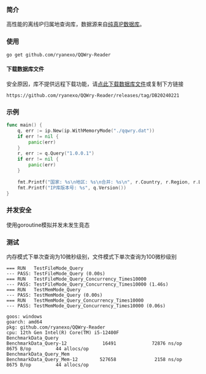 ### 简介
高性能的离线IP归属地查询库，数据源来自[纯真IP数据库](https://www.cz88.net/)。

### 使用
```
go get github.com/ryanexo/QQWry-Reader
```

#### 下载数据库文件
安全原因，库不提供远程下载功能，请[点此下载数据库文件](https://github.com/ryanexo/QQWry-Reader/releases/tag/DB20240221)或复制下方链接
```text
https://github.com/ryanexo/QQWry-Reader/releases/tag/DB20240221
```

### 示例
```go
func main() {
    q, err := ip.New(ip.WithMemoryMode("./qqwry.dat"))
    if err != nil {
        panic(err)
    }
    r, err := q.Query("1.0.0.1")
    if err != nil {
        panic(err)
    }
    
    fmt.Printf("国家: %s\n地区: %s\n合并: %s\n", r.Country, r.Region, r.Location)
    fmt.Printf("IP库版本号: %s", q.Version())
}
```

### 并发安全
使用goroutine模拟并发未发生竟态

### 测试

内存模式下单次查询为10微秒级别，文件模式下单次查询为100微秒级别

```text
=== RUN   TestFileMode_Query
--- PASS: TestFileMode_Query (0.00s)
=== RUN   TestFileMode_Query_Concurrency_Times10000
--- PASS: TestFileMode_Query_Concurrency_Times10000 (1.46s)
=== RUN   TestMemMode_Query
--- PASS: TestMemMode_Query (0.00s)
=== RUN   TestMemMode_Query_Concurrency_Times10000
--- PASS: TestMemMode_Query_Concurrency_Times10000 (0.06s)
```

```text
goos: windows
goarch: amd64
pkg: github.com/ryanexo/QQWry-Reader
cpu: 12th Gen Intel(R) Core(TM) i5-12400F
BenchmarkData_Query
BenchmarkData_Query-12             16491             72876 ns/op            8675 B/op         44 allocs/op
BenchmarkData_Query_Mem
BenchmarkData_Query_Mem-12        527658              2158 ns/op            8675 B/op         44 allocs/op
```